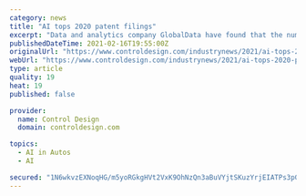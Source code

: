 ```yaml
---
category: news
title: "AI tops 2020 patent filings"
excerpt: "Data and analytics company GlobalData have found that the number of patent filings in AI indicate a paradigm shift from theoretical research."
publishedDateTime: 2021-02-16T19:55:00Z
originalUrl: "https://www.controldesign.com/industrynews/2021/ai-tops-2020-patent-filings/"
webUrl: "https://www.controldesign.com/industrynews/2021/ai-tops-2020-patent-filings/"
type: article
quality: 19
heat: 19
published: false

provider:
  name: Control Design
  domain: controldesign.com

topics:
  - AI in Autos
  - AI

secured: "1N6wkvzEXNoqHG/m5yoRGkgHVt2VxK9OhNzQn3aBuVYjtSKuzYrjEIATPs3pGoGQiGAplrglqFbDVgTFxRO+zHddtAR2W8jU624QLWIu4gBGE6Zc1PWO5hW0gWGm/yzr7Oz7MtfnTv++wJwd3zEGuXh4C7FAdAPFmAb5G2lY2/zaPzbP00FQkdj/9h/fnyDwgqZwnTMG2lzw0Qlv/Ye8Wh6d9HEz58A41A2U3hxTum/K4VYfqsnC0Vk9JJhx1mwn1NVCc2QQRUIye6amkP28W+sL4e/vGOimeeH0xtZKvfxlRiOFwBj/od3WLrz4jzTbPaIKMdd2DqU8yIUZ9uBDBT0yACv7WLjgRATgRCrW0R4=;NZTVK086h9BIm7Fl3+fV5w=="
---
```


